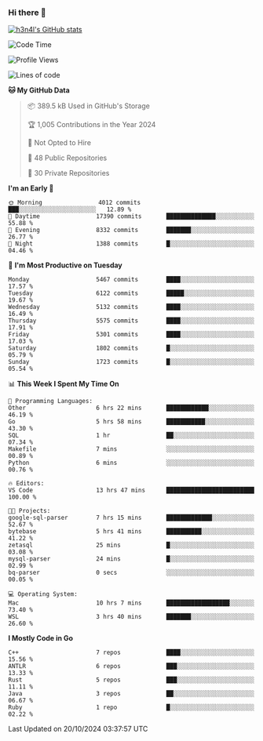 ### Hi there 👋

[![h3n4l's GitHub stats](https://github-readme-stats.vercel.app/api?username=h3n4l&count_private=true&show_icons=true&theme=radical)](https://github.com/h3n4l/github-readme-stats)

<!--START_SECTION:waka-->
![Code Time](http://img.shields.io/badge/Code%20Time-1%2C974%20hrs%2040%20mins-blue)

![Profile Views](http://img.shields.io/badge/Profile%20Views-0-blue)

![Lines of code](https://img.shields.io/badge/From%20Hello%20World%20I%27ve%20Written-12.2%20million%20lines%20of%20code-blue)

**🐱 My GitHub Data** 

> 📦 389.5 kB Used in GitHub's Storage 
 > 
> 🏆 1,005 Contributions in the Year 2024
 > 
> 🚫 Not Opted to Hire
 > 
> 📜 48 Public Repositories 
 > 
> 🔑 30 Private Repositories 
 > 
**I'm an Early 🐤** 

```text
🌞 Morning                4012 commits        ███░░░░░░░░░░░░░░░░░░░░░░   12.89 % 
🌆 Daytime                17390 commits       ██████████████░░░░░░░░░░░   55.88 % 
🌃 Evening                8332 commits        ███████░░░░░░░░░░░░░░░░░░   26.77 % 
🌙 Night                  1388 commits        █░░░░░░░░░░░░░░░░░░░░░░░░   04.46 % 
```
📅 **I'm Most Productive on Tuesday** 

```text
Monday                   5467 commits        ████░░░░░░░░░░░░░░░░░░░░░   17.57 % 
Tuesday                  6122 commits        █████░░░░░░░░░░░░░░░░░░░░   19.67 % 
Wednesday                5132 commits        ████░░░░░░░░░░░░░░░░░░░░░   16.49 % 
Thursday                 5575 commits        ████░░░░░░░░░░░░░░░░░░░░░   17.91 % 
Friday                   5301 commits        ████░░░░░░░░░░░░░░░░░░░░░   17.03 % 
Saturday                 1802 commits        █░░░░░░░░░░░░░░░░░░░░░░░░   05.79 % 
Sunday                   1723 commits        █░░░░░░░░░░░░░░░░░░░░░░░░   05.54 % 
```


📊 **This Week I Spent My Time On** 

```text
💬 Programming Languages: 
Other                    6 hrs 22 mins       ████████████░░░░░░░░░░░░░   46.19 % 
Go                       5 hrs 58 mins       ███████████░░░░░░░░░░░░░░   43.30 % 
SQL                      1 hr                ██░░░░░░░░░░░░░░░░░░░░░░░   07.34 % 
Makefile                 7 mins              ░░░░░░░░░░░░░░░░░░░░░░░░░   00.89 % 
Python                   6 mins              ░░░░░░░░░░░░░░░░░░░░░░░░░   00.76 % 

🔥 Editors: 
VS Code                  13 hrs 47 mins      █████████████████████████   100.00 % 

🐱‍💻 Projects: 
google-sql-parser        7 hrs 15 mins       █████████████░░░░░░░░░░░░   52.67 % 
bytebase                 5 hrs 41 mins       ██████████░░░░░░░░░░░░░░░   41.22 % 
zetasql                  25 mins             █░░░░░░░░░░░░░░░░░░░░░░░░   03.08 % 
mysql-parser             24 mins             █░░░░░░░░░░░░░░░░░░░░░░░░   02.99 % 
bq-parser                0 secs              ░░░░░░░░░░░░░░░░░░░░░░░░░   00.05 % 

💻 Operating System: 
Mac                      10 hrs 7 mins       ██████████████████░░░░░░░   73.40 % 
WSL                      3 hrs 40 mins       ███████░░░░░░░░░░░░░░░░░░   26.60 % 
```

**I Mostly Code in Go** 

```text
C++                      7 repos             ████░░░░░░░░░░░░░░░░░░░░░   15.56 % 
ANTLR                    6 repos             ███░░░░░░░░░░░░░░░░░░░░░░   13.33 % 
Rust                     5 repos             ███░░░░░░░░░░░░░░░░░░░░░░   11.11 % 
Java                     3 repos             ██░░░░░░░░░░░░░░░░░░░░░░░   06.67 % 
Ruby                     1 repo              █░░░░░░░░░░░░░░░░░░░░░░░░   02.22 % 
```




 Last Updated on 20/10/2024 03:37:57 UTC
<!--END_SECTION:waka-->

